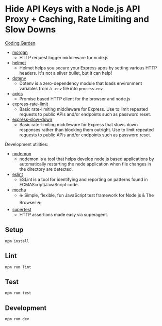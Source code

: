 # Hide API Keys with a Node.js API Proxy + Caching, Rate Limiting and Slow Downs

[Coding Garden](https://www.youtube.com/watch?v=nCWE6eonL7k)

* [morgan](https://www.npmjs.com/package/morgan)
  * HTTP request logger middleware for node.js
* [helmet](https://www.npmjs.com/package/helmet)
  * Helmet helps you secure your Express apps by setting various HTTP headers. It's not a silver bullet, but it can help!
* [dotenv](https://www.npmjs.com/package/dotenv)
  * Dotenv is a zero-dependency module that loads environment variables from a `.env` file into `process.env`
* [axios](https://github.com/axios/axios)
  * Promise based HTTP client for the browser and node.js
* [express-rate-limit](https://www.npmjs.com/package/express-rate-limit)
  * Basic rate-limiting middleware for Express. Use to limit repeated requests to public APIs and/or endpoints such as password reset.
* [express-slow-down](https://www.npmjs.com/package/express-slow-down)
  * Basic rate-limiting middleware for Express that slows down responses rather than blocking them outright. Use to limit repeated requests to public APIs and/or endpoints such as password reset.


Development utilities:

* [nodemon](https://www.npmjs.com/package/nodemon)
  * nodemon is a tool that helps develop node.js based applications by automatically restarting the node application when file changes in the directory are detected.
* [eslint](https://www.npmjs.com/package/eslint)
  * ESLint is a tool for identifying and reporting on patterns found in ECMAScript/JavaScript code.
* [mocha](https://www.npmjs.com/package/mocha)
  * ☕️ Simple, flexible, fun JavaScript test framework for Node.js & The Browser ☕️
* [supertest](https://www.npmjs.com/package/supertest)
  * HTTP assertions made easy via superagent.

## Setup

```
npm install
```

## Lint

```
npm run lint
```

## Test

```
npm run test
```

## Development

```
npm run dev
```
